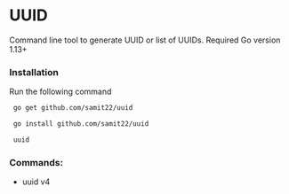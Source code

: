 # UUID

Command line tool to generate UUID or list of UUIDs.
Required Go version 1.13+

### Installation
Run the following command
```bash
 go get github.com/samit22/uuid

 go install github.com/samit22/uuid

 uuid
 ```

### Commands:
 - uuid v4

